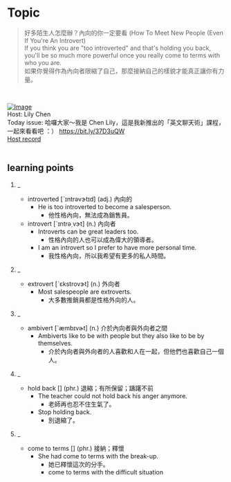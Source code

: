 # Topic

> 好多陌生人怎麼辦？內向的你一定要看 (How To Meet New People (Even If You're An Introvert) <br>
> If you think you are "too introverted" and that's holding you back, you'll be so much more powerful once you really come to terms with who you are.  <br>
> 如果你覺得作為內向者限縮了自己，那麼接納自己的樣貌才能真正讓你有力量。

 <br>

[![Image](https://cdn.voicetube.com/assets/thumbnails/CLGRN3QVEJI.jpg)](https://www.youtube.com/embed/CLGRN3QVEJI?rel=0&showinfo=0&cc_load_policy=0&controls=1&autoplay=1&iv_load_policy=3&playsinline=1&wmode=transparent&start=70&end=79&enablejsapi=1&origin=https://tw.voicetube.com&widgetid=1)<br>
Host: Lily Chen
<br>Today issue: 哈囉大家～我是 Chen Lily，這是我新推出的「英文聊天術」課程，一起來看看吧 ：） https://bit.ly/37D3uQW
<br>
[Host record](https://cdn.voicetube.com/tmp/everyday_records/10204514181160229/3721.mp3)
<br><br>
## learning points
1. _
	* introverted [ˋɪntrəvɝtɪd] (adj.) 內向的
		- He is too introverted to become a salesperson.
			+ 他性格內向，無法成為銷售員。
	* introvert [ˋɪntrə͵vɝt] (n.) 內向者
		- Introverts can be great leaders too.
			+ 性格內向的人也可以成為偉大的領導者。
		- I am an introvert so I prefer to have more personal time.
			+ 我性格內向，所以我希望有更多的私人時間。

2. _
	* extrovert [ˋɛkstrovɝt] (n.) 外向者
		- Most salespeople are extroverts.
			+ 大多數推銷員都是性格外向的人。

3. _
	* ambivert [ˋæmbɪvɚt] (n.) 介於內向者與外向者之間
		- Ambiverts like to be with people but they also like to be by themselves.
			+ 介於內向者與外向者的人喜歡和人在一起，但他們也喜歡自己一個人。

4. _
	* hold back [] (phr.) 退縮；有所保留；躊躇不前
		- The teacher could not hold back his anger anymore.
			+ 老師再也忍不住生氣了。
		- Stop holding back.
			+ 別退縮了。

5. _
	* come to terms [] (phr.) 接納；釋懷
		- She had come to terms with the break-up.
			+ 她已釋懷這次的分手。
			+ come to terms with the difficult situation